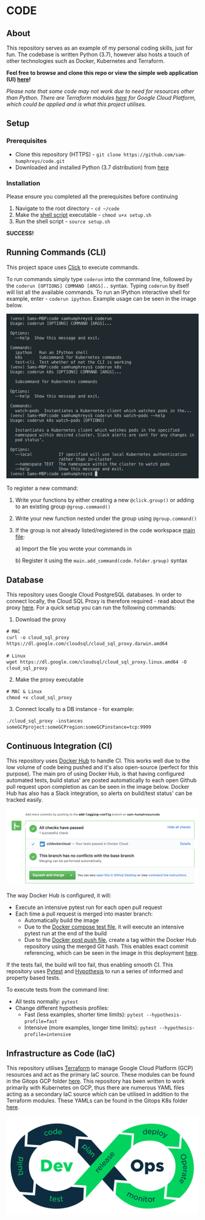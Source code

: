 # CODE

## About

This repository serves as an example of my personal coding skills, just for fun. The codebase is written Python (3.7), however also hosts a touch of other technologies such as Docker, Kubernetes and Terraform.

**Feel free to browse and clone this repo or view the simple web application (UI) [here](http://sam-humphreys.co.uk)!**

*Please note that some code may not work due to need for resources other than Python. There are Terraform modules [here](./gitops/gcp/main.tf) for Google Cloud Platform, which could be applied and is what this project utilises.*

## Setup

### Prerequisites
- Clone this repository (HTTPS) - `git clone https://github.com/sam-humphreys/code.git`
- Downloaded and installed Python (3.7 distribution) from [here](https://www.python.org/downloads/)

### Installation
Please ensure you completed all the prerequisites before continuing

1. Navigate to the root directory - `cd ~/code`
2. Make the [shell script](./setup.sh) executable - `chmod u+x setup.sh`
3. Run the shell script - `source setup.sh`

**SUCCESS!**


## Running Commands (CLI)

This project space uses [Click](https://click.palletsprojects.com/en/7.x/) to execute commands.

To run commands simply type `coderun` into the command line, followed by the `coderun [OPTIONS] COMMAND [ARGS]..` syntax. Typing `coderun` by itself will list all the available commands. To run an IPython interactive shell for example, enter - `coderun ipython`. Example usage can be seen in the image below.

![CLI Example](./images/cli_example.png "Example CLI usage")

To register a new command:
1. Write your functions by either creating a new `@click.group()` or adding to an existing group `@group.command()`
2. Write your new function nested under the group using `@group.command()`
3. If the group is not already listed/registered in the code workspace [main file](./code/main.py):

    a) Import the file you wrote your commands in

    b) Register it using the `main.add_command(code.folder.group)` syntax

## Database

This repository uses Google Cloud PostgreSQL databases. In order to connect locally, the Cloud SQL Proxy is therefore required - read about the proxy [here](https://cloud.google.com/sql/docs/postgres/sql-proxy). For a quick setup you can run the following commands:

1. Download the proxy
```
# MAC
curl -o cloud_sql_proxy https://dl.google.com/cloudsql/cloud_sql_proxy.darwin.amd64

# Linux
wget https://dl.google.com/cloudsql/cloud_sql_proxy.linux.amd64 -O cloud_sql_proxy
```
2. Make the proxy executable
```
# MAC & Linux
chmod +x cloud_sql_proxy
```
3. Connect locally to a DB instance - for example:
```
./cloud_sql_proxy -instances someGCPproject:someGCPregion:someGCPinstance=tcp:9999
```

## Continuous Integration (CI)

This repository uses [Docker Hub](https://hub.docker.com/) to handle CI. This works well due to the low volume of code being pushed and it's also open-source (perfect for this purpose). The main pro of using Docker Hub, is that having configured automated tests, build status' are posted automatically to each open Github pull request upon completion as can be seen in the image below. Docker Hub has also has a Slack integration, so alerts on build/test status' can be tracked easily.

![PR Example](./images/pr_example.png "Example Gtihub pull request CI")

The way Docker Hub is configured, it will:
- Execute an intensive pytest run for each open pull request
- Each time a pull request is merged into master branch:
    - Automatically build the image
    - Due to the [Docker compose test file](./docker-compose.test.yml), it will execute an intensive pytest run at the end of the build
    - Due to the [Docker post push file](./hooks/post_push), create a tag within the Docker Hub repository using the merged Git hash. This enables exact commit referencing, which can be seen in the image in this deployment [here](./gitops/k8s/deployments/watch-pods.yaml).

If the tests fail, the build will too fail, thus enabling smooth CI. This repository uses [Pytest](https://docs.pytest.org/en/latest/) and [Hypothesis](https://hypothesis.readthedocs.io/en/latest/) to run a series of informed and property based tests.

To execute tests from the command line:
- All tests normally: `pytest`
- Change different hypothesis profiles:
    - Fast (less examples, shorter time limits): `pytest --hypothesis-profile=fast`
    - Intensive (more examples, longer time limits): `pytest --hypothesis-profile=intensive`

## Infrastructure as Code (IaC)

This repository utilises [Terraform](https://www.terraform.io) to manage Google Cloud Platform (GCP) resources and act as the primary IaC source. These modules can be found in the Gitops GCP folder [here](./gitops/gcp/main.tf). This repository has been written to work primarily with Kubernetes on GCP, thus there are numerous YAML files acting as a secondary IaC source which can be utilised in addition to the Terraform modules. These YAMLs can be found in the Gitops K8s folder [here](./gitops/k8s/deployments/watch-pods.yaml).

![DevOps Cycle](./images/devops.png "DevOps Cycle")